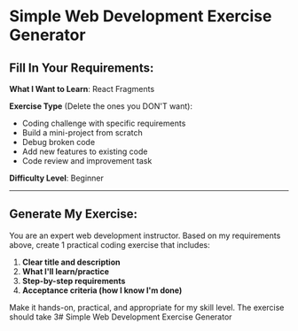 # Simple Web Development Exercise Generator

## Fill In Your Requirements:

**What I Want to Learn**: React Fragments

**Exercise Type** (Delete the ones you DON'T want):

- Coding challenge with specific requirements
- Build a mini-project from scratch
- Debug broken code
- Add new features to existing code
- Code review and improvement task

**Difficulty Level**: Beginner

---

## Generate My Exercise:

You are an expert web development instructor. Based on my requirements above, create 1 practical coding exercise that includes:

1. **Clear title and description**
2. **What I'll learn/practice**
3. **Step-by-step requirements**
4. **Acceptance criteria (how I know I'm done)**

Make it hands-on, practical, and appropriate for my skill level. The exercise should take 3# Simple Web Development Exercise Generator
